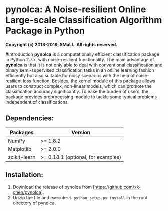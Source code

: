 # pynolca: A Noise-resilient Online Large-scale Classification Algorithm Package in Python
**Copyright (c) 2018-2019, SMaLL. All rights reserved.**

#Introduction 
**pynolca** is a computationally efficient classification package in Python 2.7.x. with noise-resilient functionality. The main advantage of **pynolca** is that it is not only able to deal with conventional classification and binary semi-supervised classification tasks in an online learning fashion efficiently but also suitable for noisy scenarios with the help of noise-resilient loss function. Besides, the kernel module of this package allows users to construct complex, non-linear models, which can promote the classification accuracy significantly. To ease the burden of users, the package provides preprocessing module to tackle some typical problems independent of classifications.


## Dependencies: 

|  Packages   | Version  |
|  ----  | ----  |
| NumPy  | >= 1.8.2 |
| Matplotlib  | >= 2.0.0|
|scikit-learn| >= 0.18.1 (optional, for examples)|

## Installation: 

1. Download the release of pynolca from
  [https://github.com/xk-chen/pynolca].
2. Unzip the file and execute: `
$ python setup.py install
` in the root directory of pynolca.
